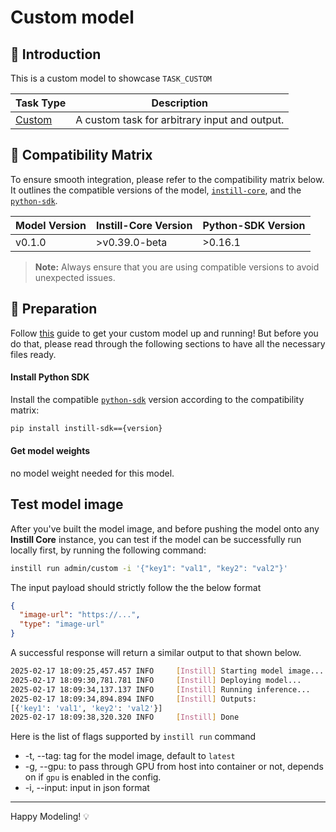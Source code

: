 # Custom model

## 📖 Introduction

This is a custom model to showcase `TASK_CUSTOM`

| Task Type                                                           | Description                                   |
| ------------------------------------------------------------------- | --------------------------------------------- |
| [Custom](https://www.instill-ai.dev/docs/model/ai-task#custom-task) | A custom task for arbitrary input and output. |

## 🔄 Compatibility Matrix

To ensure smooth integration, please refer to the compatibility matrix below. It outlines the compatible versions of the model, [`instill-core`](https://github.com/instill-ai/instill-core), and the [`python-sdk`](https://github.com/instill-ai/python-sdk).

| Model Version | Instill-Core Version | Python-SDK Version |
| ------------- | -------------------- | ------------------ |
| v0.1.0        | >v0.39.0-beta        | >0.16.1            |

> **Note:** Always ensure that you are using compatible versions to avoid unexpected issues.

## 🚀 Preparation

Follow [this](../README.md) guide to get your custom model up and running! But before you do that, please read through the following sections to have all the necessary files ready.

#### Install Python SDK

Install the compatible [`python-sdk`](https://github.com/instill-ai/python-sdk) version according to the compatibility matrix:

```bash
pip install instill-sdk=={version}
```

#### Get model weights

no model weight needed for this model.

## Test model image

After you've built the model image, and before pushing the model onto any **Instill Core** instance, you can test if the model can be successfully run locally first, by running the following command:

```bash
instill run admin/custom -i '{"key1": "val1", "key2": "val2"}'
```

The input payload should strictly follow the the below format

```json
{
  "image-url": "https://...",
  "type": "image-url"
}
```

A successful response will return a similar output to that shown below.

```bash
2025-02-17 18:09:25,457.457 INFO     [Instill] Starting model image...
2025-02-17 18:09:30,781.781 INFO     [Instill] Deploying model...
2025-02-17 18:09:34,137.137 INFO     [Instill] Running inference...
2025-02-17 18:09:34,894.894 INFO     [Instill] Outputs:
[{'key1': 'val1', 'key2': 'val2'}]
2025-02-17 18:09:38,320.320 INFO     [Instill] Done
```

Here is the list of flags supported by `instill run` command

- -t, --tag: tag for the model image, default to `latest`
- -g, --gpu: to pass through GPU from host into container or not, depends on if `gpu` is enabled in the config.
- -i, --input: input in json format

---

Happy Modeling! 💡
